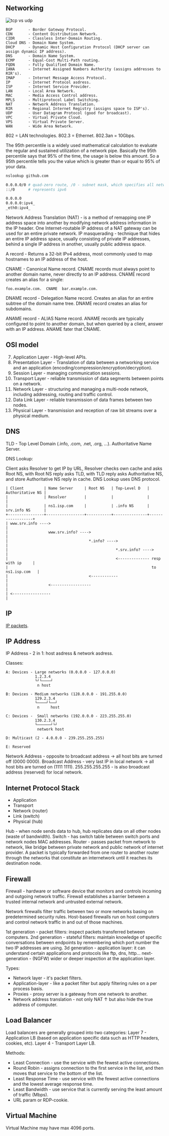 Networking
-

![tcp vs udp](https://gist.github.com/cn007b/1859adf8ee58818fb19bd4ec2e9ca78f/raw/23279fd5ca4dc9dec2e3e0320dd51101ff835072/tcpAndUdp.jpeg)

````
BGP       - Border Gateway Protocol.
CDN       - Content Distribution Network.
CIDR      - Classless Inter-Domain Routing.
Cloud DNS - Domain Name System.
DHCP      - Dynamic Host Configuration Protocol (DHCP server can assign dynamic IP address).
DNS       - Domain Name System.
ECMP      - Equal-Cost Multi-Path routing.
FQDN      - Fully Qualified Domain Name.
IANA      - Internet Assigned Numbers Authority (assigns addresses to RIR's).
IMAP      - Internet Message Access Protocol.
IP        - Internet Protocol asdress.
ISP       - Internet Service Provider.
LAN       - Local Area Network.
MAC       - Media Access Control address.
MPLS      - Multiprotocol Label Switching.
NAT       - Network Address Translation.
RIR       - Regional Internet Registry (assigns space to ISP's).
UDP       - User Datagram Protocol (good for broadcast).
VPC       - Virtual Private Cloud.
VPS       - Virtual Private Server.
WAN       - Wide Area Network.
````

802     = LAN technologies.
802.3   = Ethernet.
802.3an = 10Gbps.

The 95th percentile is a widely used mathematical calculation
to evaluate the regular and sustained utilization of a network pipe.
Basically the 95th percentile says that 95% of the time, the usage is below this amount.
So a 95th percentile tells you the value which is greater than or equal to 95% of your data.

````sh
nslookup github.com

0.0.0.0/0 # quad-zero route, /0 - subnet mask, which specifies all networks
::/0      # represents ipv6

0.0.0.0
0.0.0.0:ipv4_
_eth0:ipv4_
````

Network Address Translation (NAT) - is a method of remapping one IP address space into another
by modifying network address information in the IP header.
One Internet-routable IP address of a NAT gateway can be used for an entire private network.
IP masquerading - technique that hides an entire IP address space,
usually consisting of private IP addresses,
behind a single IP address in another, usually public address space.

A record - Returns a 32-bit IPv4 address,
most commonly used to map hostnames to an IP address of the host.

CNAME - Canonical Name record.
CNAME records must always point to another domain name,
never directly to an IP address.
CNAME record creates an alias for a single:
````
foo.example.com.  CNAME  bar.example.com.
````

DNAME record - Delegation Name record.
Creates an alias for an entire subtree of the domain name tree.
DNAME record creates an alias for subdomains.

ANAME record - ALIAS Name record.
ANAME records are typically configured to point to another domain,
but when queried by a client, answer with an IP address.
ANAME fater that CNAME.

## OSI model

7. Application Layer - High-level APIs.
6. Presentation Layer - Translation of data between a networking service and an application
   (encoding/compression/encryption/decryption).
5. Session Layer - managing communication sessions.
4. Transport Layer -  reliable transmission of data segments between points on a network.
3. Network Layer - structuring and managing a multi-node network,
   including addressing, routing and traffic control.
2. Data Link Layer - reliable transmission of data frames between two nodes.
1. Physical Layer - transmission and reception of raw bit streams over a physical medium.

## DNS

TLD - Top Level Domain (.info, .com, .net, .org, ...).
Authoritative Name Server.

DNS Lookup:

Client asks Resolver to get IP by URL,
Resolver checks own cache and asks Root NS,
with Root NS reply asks TLD,
with TLD reply asks Authoritative NS,
and store Authoritative NS reply in cache.
DNS Lookup uses DNS protocol.

````
| Client         | Name Server     | Root NS   | Top-Level D   | Authoritative NS |
|                | Resolver        |           |               |                  |
|                | ns1.isp.com     |           | .info NS      | srv.info NS      |
+----------------+-----------------+-----------+---------------+------------------+
| www.srv.info ---->                                                              |
|                  www.srv.info? ---->                                            |
|                                    *.info? ---->                                |
|                                                *.srv.info? ---->                |
|                                                <-------------- resp with ip     |
|                                                                to ns1.isp.com   |
|                                    <------------                                |
|                  <------------------                                            |
| <-----------------                                                              |
````

## IP

[IP packets](https://monosnap.com/file/o9SgeRZA2bfEuszfKiiSICSeyRtEcH).

## IP Address

IP Address - 2 in 1: host asdress & network asdress.

Classes:
````
A: Devices - Large networks (0.0.0.0 - 127.0.0.0)
             1.2.3.4
             └┘└────┘
              n host

B: Devices - Medium networks (128.0.0.0 - 191.255.0.0)
             129.2.3.4
             └────┘└──┘
              n     host

C: Devices -  Small networks (192.0.0.0 - 223.255.255.0)
             130.2.3.4
             └──────┘└┘
              network host

D: Multicast (2 - 4.0.0.0 - 239.255.255.255)

E: Reserved
````

Network Address - opposite to broadcast address ->  all host bits are turned off (0000 0000).
Broadcast Address - very last IP in local network -> all host bits are turned on (1111 1111).
                    255.255.255.255 - is also broadcast address (reserved) for local network.

## Internet Protocol Stack

* Application
* Transport
* Network (router)
* Link (switch)
* Physical (hub)

Hub    - when node sends data to hub, hub replicates data on all other nodes (waste of bandwidth).
Switch - has switch table between switch ports and network nodes MAC addresses.
Router - passes packet from network to network, like bridge between private network and
         public network of internet provider.
         A packet is typically forwarded from one router to another router through the networks
         that constitute an internetwork until it reaches its destination node.

## Firewall

Firewall - hardware or software device that monitors and controls
incoming and outgoing network traffic.
Firewall establishes a barrier between a trusted internal network and untrusted external network.

Network firewalls filter traffic between two or more networks basing on predetermined security rules.
Host-based firewalls run on host computers and control network traffic in and out of those machines.

1st generation  - packet filters: inspect packets transferred between computers.
2nd generation  - stateful filters: maintain knowledge of specific conversations between endpoints
                  by remembering which port number the two IP addresses are using.
3d  generation  - application layer: it can understand certain applications and protocols
                  like ftp, dns, http...
next-generation - (NGFW) wider or deeper inspection at the application layer.

Types:
* Network layer - it's packet filters.
* Application-layer - like a packet filter but apply filtering rules on a per process basis.
* Proxies - proxy server is a gateway from one network to another.
* Network address translation - not only NAT ↑ but also hide the true address of computer.

## Load Balancer

Load balancers are generally grouped into two categories:
Layer 7 - Application LB
          (based on application specific data such as HTTP headers, cookies, etc).
Layer 4 - Transport Layer LB.

Methods:
* Least Connection - use the service with the fewest active connections.
* Round Robin - assigns connection to the first service in the list,
and then moves that service to the bottom of the list.
* Least Response Time - use service with the fewest active connections
and the lowest average response time.
* Least Bandwidth - use service that is currently serving the least amount of traffic (Mbps).
* URL param or RDP-cookie.

## Virtual Machine

Virtual Machine may have max 4096 ports.
